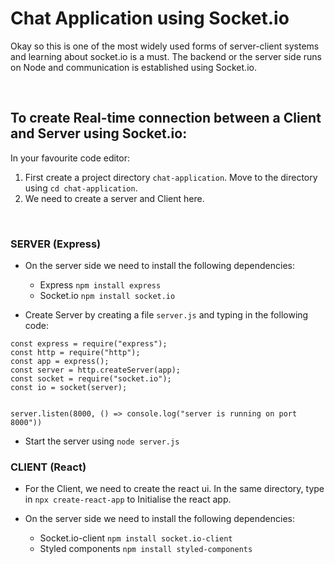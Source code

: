 # Chat Application using Socket.io

Okay so this is one of the most widely used forms of server-client systems and learning about socket.io is a must. The backend or the server side runs on Node and communication is established using Socket.io.

<br/>


## To create Real-time connection between a Client and Server using Socket.io:

In your favourite code editor: 

1. First create a project directory `chat-application`. Move  to the directory using `cd chat-application`.
2. We need to create a server and Client here.

<br/>

### SERVER (Express)


  - On the server side we need to install the following dependencies:
    * Express `npm install express`
    * Socket.io `npm install socket.io`

  - Create Server by creating a file `server.js` and typing in the following code:

```
const express = require("express");
const http = require("http");
const app = express();
const server = http.createServer(app);
const socket = require("socket.io");
const io = socket(server);


server.listen(8000, () => console.log("server is running on port 8000"))
```

  - Start the server using `node server.js`

### CLIENT (React)

  - For the Client, we need to create the react ui. In the same directory, type in `npx create-react-app` to Initialise the react app.

  - On the server side we need to install the following dependencies:
    * Socket.io-client `npm install socket.io-client` 
    * Styled components `npm install styled-components`

